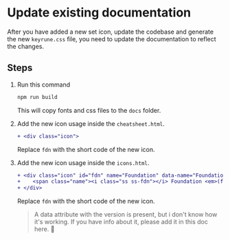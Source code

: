 # Update existing documentation

After you have added a new set icon, update the codebase and generate the new `keyrune.css` file, you need to update the documentation to reflect the changes.

## Steps

1. Run this command
    ```bash
    npm run build
    ```
    This will copy fonts and css files to the `docs` folder.
2. Add the new icon usage inside the `cheatsheet.html`.
    ```diff
    + <div class="icon">
    ```
    Replace `fdn` with the short code of the new icon.
3. Add the new icon usage inside the `icons.html`.
    ```diff
    + <div class="icon" id="fdn" name="Foundation" data-name="Foundation" data-class="fdn" data-unicode="x1f31f" data-added="v3.14.0">
    +    <span class="name"><i class="ss ss-fdn"></i> Foundation <em>(fdn)</em></span>
    + </div>
    ```
    Replace `fdn` with the short code of the new icon.

    > A data attribute with the version is present, but i don't know how it's working. If you have info about it, please add it in this doc here. 🙏